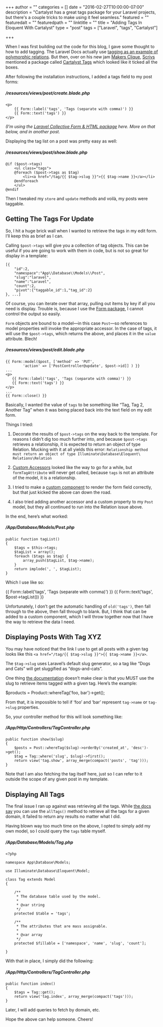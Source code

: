 +++
author = ""
categories = []
date = "2016-02-27T10:00:00-07:00"
description = "Cartalyst has a great tags package for your Laravel projects, but there's a couple tricks to make using it feel seamless."
featured = ""
featuredalt = ""
featuredpath = ""
linktitle = ""
title = "Adding Tags In Eloquent With Cartalyst"
type = "post"
tags = ["Laravel", "tags", "Cartalyst"]

+++

When I was first building out the code for this blog, I gave some thought to how to add tagging. The Laravel Docs actually use [tagging as an example of polymorphic relations](https://laravel.com/docs/5.2/eloquent-relationships#many-to-many-polymorphic-relations). But then, over on his new jam [Makers Clique](https://makersclique.com/), [Scrivs](https://twitter.com/scrivs) mentioned a package called [Cartalyst Tags](https://cartalyst.com/manual/tags/2.0#introduction) which looked like it ticked all the boxes.

After following the installation instructions, I added a tags field to my post forms:

##### /resources/views/post/create.blade.php
    <p>
        {{ Form::label('tags', 'Tags (separate with comma)') }}
        {{ Form::text('tags') }}
    </p>

_(I’m using the [Laravel Collective Form & HTML package](https://laravelcollective.com/docs/5.2/html) here. More on that below, and in another post._

Displaying the tag list on a post was pretty easy as well:

##### /resources/views/post/show.blade.php
    @if ($post->tags)
        <ul class="tags">
        @foreach ($post->tags as $tag)
            <li><a href="/tag/{{ $tag->slug }}">{{ $tag->name }}</a></li>
        @endforeach
        </ul>
    @endif

Then I tweaked my `store` and `update` methods and voilà, my posts were taggable. 

## Getting The Tags For Update

So, I hit a huge brick wall when I wanted to retrieve the tags in my edit form. I’ll keep this as brief as I can.

Calling `$post->tags` will give you a collection of tag objects.  This can be useful if you are going to work with them in code, but is not so great for display in a template:

    [{
        "id":2,
        "namespace":"App\\Database\\Models\\Post",
        "slug":"laravel",
        "name":"Laravel",
        "count":2,
        "pivot":{"taggable_id":1,"tag_id":2}
    }, ...]
 
Of course, you can iterate over that array, pulling out items by key if all you need is display. Trouble is, because I use the [Form package](https://laravelcollective.com/docs/5.2/html), I cannot control the output so easily.

`Form` objects are bound to a model—in this case `Post`—so references to model properties will invoke the appropriate accessor. In the case of tags, it will use the `$post->tags`, which returns the above, and places it in the `value` attribute. Blech!

##### /resources/views/post/edit.blade.php
    {{ Form::model($post, ['method' => 'PUT', 
            'action' => ['PostController@update', $post->id]] ) }}
    ...
    <p>
       {{ Form::label('tags', 'Tags (separate with comma)') }}
       {{ Form::text('tags') }}
    </p>
    ...
    {{ Form::close() }}

Basically, I wanted the value of `tags` to be something like “Tag, Tag 2, Another Tag” when it was being placed back into the text field on my edit form.

Things I tried:

1. Decorate the results of `$post->tags` on the way back to the template. For reasons I didn’t dig too much further into, and because `$post->tags` retrieves a relationship, it is expected to return an object of type Relation. Mucking with it at all yields this error: `Relationship method must return an object of type Illuminate\Database\Eloquent\ Relations\Relation`

2. [Custom Accessors](https://laravelcollective.com/docs/5.2/html#form-model-binding) looked like the way to go for a while, but `formTagAttribute` will never get called, because `tags` is not an attribute of the model, it is a relationship.  

3. I tried to make a [custom component](https://laravelcollective.com/docs/5.2/html#custom-components) to render the form field correctly, but that just kicked the above can down the road.  

4. I also tried adding another accessor and a custom property to my `Post` model, but they all continued to run into the Relation issue above.

In the end, here’s what worked:

##### /App/Database/Models/Post.php
    public function tagList() 
    {
        $tags = $this->tags;
        $tagList = array();
        foreach ($tags as $tag) {
            array_push($tagList, $tag->name);
        }
        return implode(', ', $tagList);
    }

Which I use like so:
    <p>
      {{ Form::label('tags', 'Tags (separate with comma)') }}
      {{ Form::text('tags', $post->tagList()) }}
    </p>

Unfortunately, I don’t get the automatic handling of `old('tags')`, then fall through to the above, then fall through to blank. But, I think that can be added to a custom component, which I will throw together now that I have the way to retrieve the data I need.

## Displaying Posts With Tag XYZ

You may have noticed that the link I use to get all posts with a given tag looks like this `<a href="/tag/{{ $tag->slug }}">{{ $tag->name }}</a>`. 

The `$tag->slug` uses Laravel’s default slug generator, so a tag like “Dogs and Cats” will get sluggified as “dogs-and-cats”.

One thing [the documentation](https://cartalyst.com/manual/tags/2.0#get-all-the-entities-with-the-given-tags) doesn’t make clear is that you MUST use the slug to retrieve items tagged with a given tag. Here’s the example:

  $products = Product::whereTag('foo, bar')->get();

From that, it is impossible to tell if ‘foo’ and ‘bar’ represent `tag->name` or `tag->slug` properties.

So, your controller method for this will look something like:

##### /App/Http/Controllers/TagController.php
    public function show($slug)
    {
        $posts = Post::whereTag($slug)->orderBy('created_at', 'desc')->get();
        $tag = Tag::where('slug', $slug)->first();
        return view('tag.show', array_merge(compact('posts', 'tag')));
    }

Note that I am also fetching the tag itself here, just so I can refer to it outside the scope of any given post in my template.

## Displaying All Tags

The final issue I ran up against was retrieving all the tags. While [the docs say](https://cartalyst.com/manual/tags/2.0#get-all-the-tags-from-an-entity-namespace) you can use the `allTags()` method to retrieve all the tags for a given domain, it failed to return any results no matter what I did.

Having blown way too much time on the above, I opted to simply add my own model, so I could query the `tags` table myself.

##### /App/Database/Models/Tag.php
    <?php
    
    namespace App\Database\Models;
    
    use Illuminate\Database\Eloquent\Model;
    
    class Tag extends Model
    {
    
        /**
         * The database table used by the model.
         *
         * @var string
         */
        protected $table = 'tags';
    
        /**
         * The attributes that are mass assignable.
         *
         * @var array
         */
        protected $fillable = ['namespace', 'name', 'slug', 'count'];
    
    }

With that in place, I simply did the following:

##### /App/Http/Controllers/TagController.php
    public function index()
    {
        $tags = Tag::get();
        return view('tag.index', array_merge(compact('tags')));
    }

Later, I will add queries to fetch by domain, etc.

Hope the above can help someone. Cheers!
